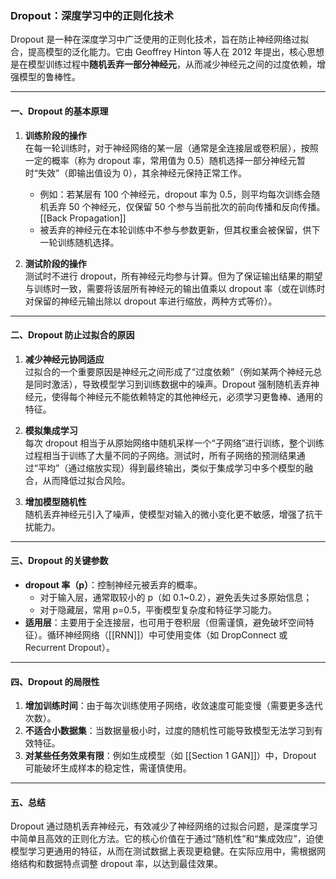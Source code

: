 ### Dropout：深度学习中的正则化技术

Dropout 是一种在深度学习中广泛使用的正则化技术，旨在防止神经网络过拟合，提高模型的泛化能力。它由 Geoffrey Hinton 等人在 2012 年提出，核心思想是在模型训练过程中**随机丢弃一部分神经元**，从而减少神经元之间的过度依赖，增强模型的鲁棒性。

---

#### 一、Dropout 的基本原理

1. **训练阶段的操作**  
   在每一轮训练时，对于神经网络的某一层（通常是全连接层或卷积层），按照一定的概率（称为 dropout 率，常用值为 0.5）随机选择一部分神经元暂时“失效”（即输出值设为 0），其余神经元保持正常工作。  
   - 例如：若某层有 100 个神经元，dropout 率为 0.5，则平均每次训练会随机丢弃 50 个神经元，仅保留 50 个参与当前批次的前向传播和反向传播。  [[Back Propagation]]
   - 被丢弃的神经元在本轮训练中不参与参数更新，但其权重会被保留，供下一轮训练随机选择。

2. **测试阶段的操作**  
   测试时不进行 dropout，所有神经元均参与计算。但为了保证输出结果的期望与训练时一致，需要将该层所有神经元的输出值乘以 dropout 率（或在训练时对保留的神经元输出除以 dropout 率进行缩放，两种方式等价）。

---

#### 二、Dropout 防止过拟合的原因

1. **减少神经元协同适应**  
   过拟合的一个重要原因是神经元之间形成了“过度依赖”（例如某两个神经元总是同时激活），导致模型学习到训练数据中的噪声。Dropout 强制随机丢弃神经元，使得每个神经元不能依赖特定的其他神经元，必须学习更鲁棒、通用的特征。

2. **模拟集成学习**  
   每次 dropout 相当于从原始网络中随机采样一个“子网络”进行训练，整个训练过程相当于训练了大量不同的子网络。测试时，所有子网络的预测结果通过“平均”（通过缩放实现）得到最终输出，类似于集成学习中多个模型的融合，从而降低过拟合风险。

3. **增加模型随机性**  
   随机丢弃神经元引入了噪声，使模型对输入的微小变化更不敏感，增强了抗干扰能力。

---

#### 三、Dropout 的关键参数

- **dropout 率（p）**：控制神经元被丢弃的概率。  
  - 对于输入层，通常取较小的 p（如 0.1~0.2），避免丢失过多原始信息；  
  - 对于隐藏层，常用 p=0.5，平衡模型复杂度和特征学习能力。  
- **适用层**：主要用于全连接层，也可用于卷积层（但需谨慎，避免破坏空间特征）。循环神经网络（[[RNN]]）中可使用变体（如 DropConnect 或 Recurrent Dropout）。

---

#### 四、Dropout 的局限性

1. **增加训练时间**：由于每次训练使用子网络，收敛速度可能变慢（需要更多迭代次数）。  
2. **不适合小数据集**：当数据量极小时，过度的随机性可能导致模型无法学习到有效特征。  
3. **对某些任务效果有限**：例如生成模型（如 [[Section 1 GAN]]）中，Dropout 可能破坏生成样本的稳定性，需谨慎使用。

---

#### 五、总结

Dropout 通过随机丢弃神经元，有效减少了神经网络的过拟合问题，是深度学习中简单且高效的正则化方法。它的核心价值在于通过“随机性”和“集成效应”，迫使模型学习更通用的特征，从而在测试数据上表现更稳健。在实际应用中，需根据网络结构和数据特点调整 dropout 率，以达到最佳效果。